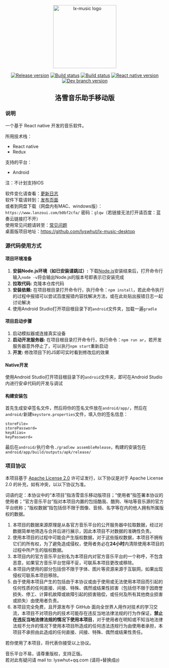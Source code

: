<p align="center"><a href="https://github.com/lyswhut/lx-music-mobile"><img width="200" src="https://github.com/lyswhut/lx-music-mobile/blob/master/doc/images/icon.png" alt="lx-music logo"></a></p>

<p align="center">
  <a href="https://github.com/lyswhut/lx-music-mobile/releases"><img src="https://img.shields.io/github/release/lyswhut/lx-music-mobile" alt="Release version"></a>
  <a href="https://github.com/lyswhut/lx-music-mobile/actions/workflows/release.yml"><img src="https://github.com/lyswhut/lx-music-mobile/workflows/Build/badge.svg" alt="Build status"></a>
  <a href="https://github.com/lyswhut/lx-music-mobile/actions/workflows/beta-pack.yml"><img src="https://github.com/lyswhut/lx-music-mobile/workflows/Build%20Beta/badge.svg" alt="Build status"></a>
  <a href="https://github.com/facebook/react-native"><img src="https://img.shields.io/github/package-json/dependency-version/lyswhut/lx-music-mobile/react-native/master" alt="React native version"></a>
  <!-- <a href="https://github.com/lyswhut/lx-music-mobile/releases"><img src="https://img.shields.io/github/downloads/lyswhut/lx-music-mobile/latest/total" alt="Downloads"></a> -->
  <a href="https://github.com/lyswhut/lx-music-mobile/tree/dev"><img src="https://img.shields.io/github/package-json/v/lyswhut/lx-music-mobile/dev" alt="Dev branch version"></a>
  <!-- <a href="https://github.com/lyswhut/lx-music-mobile/blob/master/LICENSE"><img src="https://img.shields.io/github/license/lyswhut/lx-music-mobile" alt="License"></a> -->
</p>


<h2 align="center">洛雪音乐助手移动版</h2>

### 说明

一个基于 React native 开发的音乐软件。

所用技术栈：

- React native
- Redux

支持的平台：

- Android

注：不计划支持IOS

软件变化请查看：[更新日志](https://github.com/lyswhut/lx-music-mobile/blob/master/CHANGELOG.md)<br>
软件下载请转到：[发布页面](https://github.com/lyswhut/lx-music-mobile/releases)<br>
或者到网盘下载（网盘内有MAC、windows版）：`https://www.lanzoui.com/b0bf2cfa/` 密码：`glqw`（若链接无法打开请百度：蓝奏云链接打不开）<br>
使用常见问题请转至：[常见问题](https://lyswhut.github.io/lx-music-doc/mobile/faq)<br>
桌面版项目地址：<https://github.com/lyswhut/lx-music-desktop>

### 源代码使用方式

#### 项目环境准备

1. **安装Node.js环境（如已安装请跳过）:** 下载[Node.js](https://nodejs.org/en/)安装结束后，打开命令行输入`node -v`将会输出Node.js的版本号即表示已安装完成
2. **拉取代码:** 克隆本仓库代码
3. **安装依赖:** 在项目根目录打开命令行，执行命令：`npm install`，若此命令执行的过程中报错可以尝试百度报错内容找解决方法，或在此处贴出报错日志一起讨论解决
4. 使用Android Studio打开项目根目录下的`android`文件夹，加载一遍`gradle`

#### 项目启动步骤

1. 启动模拟器或连接真实设备
2. **启动开发服务器:** 在项目根目录打开命令行，执行命令：`npm run ar`，若开发服务器意外停止了，可以执行`npm start`重新启动
3. **开发:** 修改项目下的JS即可实时看到修改后的效果

#### Native开发

使用Android Studio打开项目根目录下的`android`文件夹，即可在Android Studio内进行安卓代码的开发与调试

#### 构建安装包

首先生成安卓签名文件，然后将你的签名文件放在`android/app/`，然后在`android/`新建`keystore.properties`文件，填入你的签名信息：

```properties
storeFile=
storePassword=
keyAlias=
keyPassword=
```

最后在`android/`执行命令`./gradlew assembleRelease`，构建的安装包在`android/app/build/outputs/apk/release/`

<!--
### UI界面

<p><a href="https://github.com/lyswhut/lx-music-mobile"><img width="100%" src="https://github.com/lyswhut/lx-music-mobile/blob/master/doc/images/app.png" alt="lx-music UI"></a></p> -->

### 项目协议

本项目基于 [Apache License 2.0](https://github.com/lyswhut/lx-music-mobile/blob/master/LICENSE) 许可证发行，以下协议是对于 Apache License 2.0 的补充，如有冲突，以以下协议为准。

词语约定：本协议中的“本项目”指洛雪音乐移动版项目；“使用者”指签署本协议的使用者；“官方音乐平台”指对本项目内置的包括酷我、酷狗、咪咕等音乐源的官方平台统称；“版权数据”指包括但不限于图像、音频、名字等在内的他人拥有所属版权的数据。

1. 本项目的数据来源原理是从各官方音乐平台的公开服务器中拉取数据，经过对数据简单地筛选与合并后进行展示，因此本项目不对数据的准确性负责。
2. 使用本项目的过程中可能会产生版权数据，对于这些版权数据，本项目不拥有它们的所有权，为了避免造成侵权，使用者务必在**24小时**内清除使用本项目的过程中所产生的版权数据。
3. 本项目内的官方音乐平台别名为本项目内对官方音乐平台的一个称呼，不包含恶意，如果官方音乐平台觉得不妥，可联系本项目更改或移除。
4. 本项目内使用的部分包括但不限于字体、图片等资源来源于互联网，如果出现侵权可联系本项目移除。
5. 由于使用本项目产生的包括由于本协议或由于使用或无法使用本项目而引起的任何性质的任何直接、间接、特殊、偶然或结果性损害（包括但不限于因商誉损失、停工、计算机故障或故障引起的损害赔偿，或任何及所有其他商业损害或损失）由使用者负责。
6. 本项目完全免费，且开源发布于 GitHub 面向全世界人用作对技术的学习交流，本项目不对项目内的技术可能存在违反当地法律法规的行为作保证，**禁止在违反当地法律法规的情况下使用本项目**，对于使用者在明知或不知当地法律法规不允许的情况下使用本项目所造成的任何违法违规行为由使用者承担，本项目不承担由此造成的任何直接、间接、特殊、偶然或结果性责任。

若你使用了本项目，将代表你接受以上协议。

音乐平台不易，请尊重版权，支持正版。<br>
若对此有疑问请 mail to: lyswhut+qq.com (请将`+`替换成`@`)
